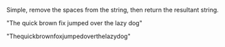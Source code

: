 Simple, remove the spaces from the string, then return the resultant string.



"The quick brown fix jumped over the lazy dog"

"Thequickbrownfoxjumpedoverthelazydog"